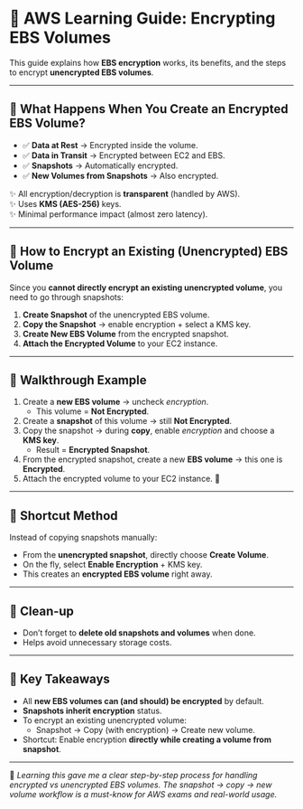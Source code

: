 # 🔐 AWS Learning Guide: Encrypting EBS Volumes

This guide explains how **EBS encryption** works, its benefits, and the steps to encrypt **unencrypted EBS volumes**.

---

## 🔹 What Happens When You Create an Encrypted EBS Volume?
- ✅ **Data at Rest** → Encrypted inside the volume.  
- ✅ **Data in Transit** → Encrypted between EC2 and EBS.  
- ✅ **Snapshots** → Automatically encrypted.  
- ✅ **New Volumes from Snapshots** → Also encrypted.  

✨ All encryption/decryption is **transparent** (handled by AWS).  
✨ Uses **KMS (AES-256)** keys.  
✨ Minimal performance impact (almost zero latency).  

---

## 🔹 How to Encrypt an Existing (Unencrypted) EBS Volume
Since you **cannot directly encrypt an existing unencrypted volume**, you need to go through snapshots:

1. **Create Snapshot** of the unencrypted EBS volume.  
2. **Copy the Snapshot** → enable encryption + select a KMS key.  
3. **Create New EBS Volume** from the encrypted snapshot.  
4. **Attach the Encrypted Volume** to your EC2 instance.  

---

## 🔹 Walkthrough Example
1. Create a **new EBS volume** → uncheck *encryption*.  
   - This volume = **Not Encrypted**.  
2. Create a **snapshot** of this volume → still **Not Encrypted**.  
3. Copy the snapshot → during **copy**, enable *encryption* and choose a **KMS key**.  
   - Result = **Encrypted Snapshot**.  
4. From the encrypted snapshot, create a new **EBS volume** → this one is **Encrypted**.  
5. Attach the encrypted volume to your EC2 instance. 🎉  

---

## 🔹 Shortcut Method
Instead of copying snapshots manually:
- From the **unencrypted snapshot**, directly choose **Create Volume**.  
- On the fly, select **Enable Encryption** + KMS key.  
- This creates an **encrypted EBS volume** right away.  

---

## 🔹 Clean-up
- Don’t forget to **delete old snapshots and volumes** when done.  
- Helps avoid unnecessary storage costs.  

---

## 🧠 Key Takeaways
- All **new EBS volumes can (and should) be encrypted** by default.  
- **Snapshots inherit encryption** status.  
- To encrypt an existing unencrypted volume:
  - Snapshot → Copy (with encryption) → Create new volume.  
- Shortcut: Enable encryption **directly while creating a volume from snapshot**.  

---

📌 *Learning this gave me a clear step-by-step process for handling encrypted vs unencrypted EBS volumes. The snapshot → copy → new volume workflow is a must-know for AWS exams and real-world usage.*